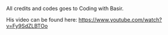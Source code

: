 All credits and codes goes to Coding with Basir.

His video can be found here: https://www.youtube.com/watch?v=Fy9SdZLBTOo
